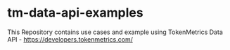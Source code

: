 # tm-data-api-examples
This Repository contains use cases and example using TokenMetrics Data API - https://developers.tokenmetrics.com/
